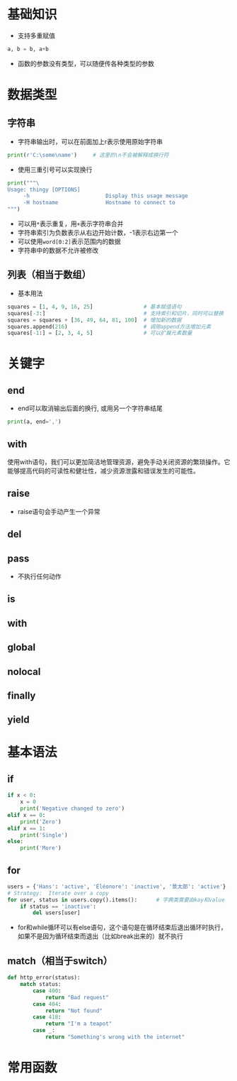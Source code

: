# 基础知识
- 支持多重赋值
```python
a, b = b, a+b
```
- 函数的参数没有类型，可以随便传各种类型的参数



# 数据类型
## 字符串
- 字符串输出时，可以在前面加上r表示使用原始字符串
```python
print(r'C:\some\name')     # 这里的\n不会被解释成换行符
```
- 使用三重引号可以实现换行
```python
print("""\
Usage: thingy [OPTIONS]
     -h                        Display this usage message
     -H hostname               Hostname to connect to
""")
```
- 可以用`*`表示重复，用`+`表示字符串合并
- 字符串索引为负数表示从右边开始计数，-1表示右边第一个
- 可以使用`word[0:2]`表示范围内的数据
- 字符串中的数据不允许被修改

## 列表（相当于数组）
- 基本用法
```python
squares = [1, 4, 9, 16, 25]                # 基本赋值语句
squares[-3:]                               # 支持索引和切片，同时可以替换
squares = squares + [36, 49, 64, 81, 100]  # 增加新的数据
squares.append(216)                        # 调用append方法增加元素
squares[-1:] = [2, 3, 4, 5]                # 可以扩展元素数量
```















# 关键字
## end
- end可以取消输出后面的换行, 或用另一个字符串结尾
```python
print(a, end=',')
```
## with
使用with语句，我们可以更加简洁地管理资源，避免手动关闭资源的繁琐操作。它能够提高代码的可读性和健壮性，减少资源泄露和错误发生的可能性。











## raise
- raise语句会手动产生一个异常

## del


## pass
- 不执行任何动作

## is


## with


## global

## nolocal

## finally

## yield


# 基本语法
## if
```python
if x < 0:
	x = 0
    print('Negative changed to zero')
elif x == 0:
    print('Zero')
elif x == 1:
    print('Single')
else:
    print('More')
```
## for
```python
users = {'Hans': 'active', 'Éléonore': 'inactive', '景太郎': 'active'}
# Strategy:  Iterate over a copy
for user, status in users.copy().items():      # 字典类需要由kay和value
    if status == 'inactive':
        del users[user]
```
- for和while循环可以有else语句，这个语句是在循环结束后退出循环时执行，如果不是因为循环结束而退出（比如break出来的）就不执行
## match（相当于switch）
```python
def http_error(status):
    match status:
        case 400:
            return "Bad request"
        case 404:
            return "Not found"
        case 418:
            return "I'm a teapot"
        case _:
            return "Something's wrong with the internet"
```






# 常用函数

